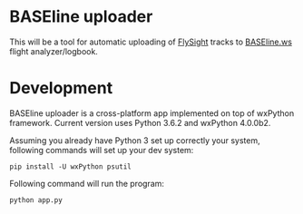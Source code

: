 # BASEline uploader

This will be a tool for automatic uploading of [FlySight](http://www.flysight.ca/)
tracks to [BASEline.ws](https://baseline.ws) flight analyzer/logbook.

# Development
BASEline uploader is a cross-platform app implemented on top of wxPython framework.
Current version uses Python 3.6.2 and wxPython 4.0.0b2.

Assuming you already have Python 3 set up correctly your system,
following commands will set up your dev system:

`pip install -U wxPython psutil`

Following command will run the program:

`python app.py`

